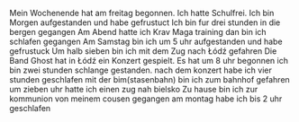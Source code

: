 Mein Wochenende hat am freitag begonnen.
Ich hatte Schulfrei.
Ich bin Morgen aufgestanden und  habe gefrustuct
Ich bin fur drei stunden in die bergen gegangen
Am Abend hatte ich Krav Maga training dan bin ich schlafen gegangen
Am Samstag bin ich um 5 uhr aufgestanden und habe gefrustuck
Um halb sieben bin ich mit dem Zug nach Łódź gefahren
Die Band Ghost hat in Łódź ein Konzert gespielt.
Es hat um 8 uhr begonnen
ich bin zwei stunden schlange gestanden.
nach dem konzert habe ich vier stunden geschlafen
mit der bim(stasenbahn) bin ich zum bahnhof gefahren
um zieben uhr hatte ich einen zug nah bielsko
Zu hause bin ich zur kommunion von meinem cousen gegangen
am montag habe ich bis 2 uhr geschlafen
